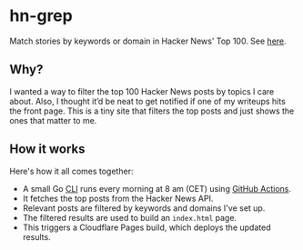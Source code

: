 # hn-grep

Match stories by keywords or domain in Hacker News' Top 100. See [here].

## Why?

I wanted a way to filter the top 100 Hacker News posts by topics I care about. Also, I
thought it’d be neat to get notified if one of my writeups hits the front page. This is a
tiny site that filters the top posts and just shows the ones that matter to me.

## How it works

Here's how it all comes together:

- A small Go [CLI] runs every morning at 8 am (CET) using [GitHub Actions].
- It fetches the top posts from the Hacker News API.
- Relevant posts are filtered by keywords and domains I've set up.
- The filtered results are used to build an `index.html` page.
- This triggers a Cloudflare Pages build, which deploys the updated results.

[here]: https://hn-grep.rednafi.com
[cli]: ./main.go
[github actions]: .github/workflows/ci.yml
